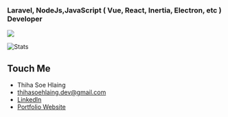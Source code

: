 <h3>Laravel, NodeJs,JavaScript ( Vue, React, Inertia, Electron, etc ) Developer</h3> 

![](https://komarev.com/ghpvc/?username=Thihasoehlaing&label=VISITOR+VIEWS&style=for-the-badge&color=brightgreen)

![Stats](https://github-readme-stats.vercel.app/api?username=Thihasoehlaing&show_icons=true&theme=ocean_dark)

## Touch Me
- Thiha Soe Hlaing
- thihasoehlaing.dev@gmail.com
- [LinkedIn](https://www.linkedin.com/in/thiha-soe-hlaing-386663172)
- [Portfolio Website](https://thihasoehlaing-wqa.pages.dev/)
